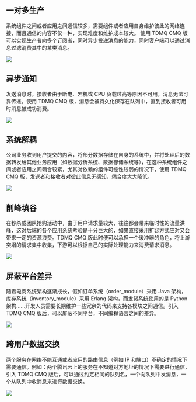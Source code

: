 ## 一对多生产

系统组件之间或者应用之间通信较多，需要组件或者应用自身维护彼此的网络连接，而且通信的内容不仅一种，实现难度和维护成本较大。 使用 TDMQ CMQ 版可以实现生产者向多个订阅者，同时异步投递消息的能力，同时客户端可以通过消息过滤消费其中的某类消息。

![](https://main.qcloudimg.com/raw/779f9d46b84da0c7f2d1c2471fd2d03c.svg)



## 异步通知

发送消息时，接收者由于断电、宕机或 CPU 负载过高等原因不可用，消息无法可靠传递。使用 TDMQ CMQ 版，消息会被持久化保存在队列中，直到接收者可用时消息被成功消费。

![](https://main.qcloudimg.com/raw/000923c8cf36ac9224f0a9b5b7b07e9b.svg)




## 系统解耦

公司业务收到用户提交的内容，将部分数据存储在自身的系统中，并将处理后的数据转发给其他业务应用（如数据分析系统、数据存储系统等），在这种系统组件之间或者应用之间耦合较紧，尤其对依赖的组件可控性较弱的情况下，使用 TDMQ CMQ 版，发送者和接收者对彼此信息无感知，耦合度大大降低。

![](https://main.qcloudimg.com/raw/d1549d9fb9f9688a0b0e51bc439be85e.svg)

## 削峰填谷

在秒杀或团队抢购活动中，由于用户请求量较大，往往都会带来临时性的流量洪峰，这对后端的各个应用系统考验是十分巨大的，如果直接采用扩容方式应对又会带来一定的资源浪费。TDMQ CMQ 版此时便可以承担一个缓冲器的角色，将上游突增的请求集中收集，下游可以根据自己的实际处理能力来消费请求消息。

![](https://main.qcloudimg.com/raw/6d4ecc8fd681d4c5354f41b4db9ae8df.svg)

## 屏蔽平台差异

随着电商系统架构逐渐成长，假如订单系统（order_module）采用 Java 架构，库存系统（inventory_module）采用 Erlang 架构，而发货系统使用的是 Python 架构......开发人员需要长期维护一些冗余的代码来支持各模块之间通信。引入 TDMQ CMQ 版后，可以屏蔽不同平台，不同编程语言之间的差异。

![](https://main.qcloudimg.com/raw/7d83c6392d352a64ca0a3a91b7e49bd4.svg)


## 跨用户数据交换

两个服务在网络不能互通或者应用的路由信息（例如 IP 和端口）不确定的情况下需要通信。例如：两个腾讯云上的服务在不知道对方地址的情况下需要进行通信，引入 TDMQ CMQ 版后，可以通过约定相同的队列名，一个向队列中发消息，一个从队列中收消息来进行数据交换。

![](https://main.qcloudimg.com/raw/effa13d288155a02222860748bd41dc1.svg)

